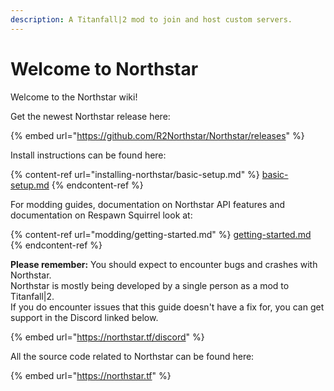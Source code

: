 ```yaml
---
description: A Titanfall|2 mod to join and host custom servers.
---
```


# Welcome to Northstar

Welcome to the Northstar wiki!

Get the newest Northstar release here:

{% embed url="https://github.com/R2Northstar/Northstar/releases" %}

Install instructions can be found here:

{% content-ref url="installing-northstar/basic-setup.md" %}
[basic-setup.md](installing-northstar/basic-setup.md)
{% endcontent-ref %}

For modding guides, documentation on Northstar API features and documentation on Respawn Squirrel look at:

{% content-ref url="modding/getting-started.md" %}
[getting-started.md](modding/getting-started.md)
{% endcontent-ref %}

**Please remember:** You should expect to encounter bugs and crashes with Northstar.\
Northstar is mostly being developed by a single person as a mod to Titanfall|2.\
If you do encounter issues that this guide doesn't have a fix for, you can get support in the Discord linked below.

{% embed url="https://northstar.tf/discord" %}

All the source code related to Northstar can be found here:

{% embed url="https://northstar.tf" %}
